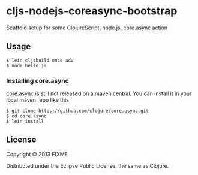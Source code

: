 # cljs-nodejs-coreasync-bootstrap

Scaffold setup for some ClojureScript, node.js, core.async action

## Usage

```
$ lein cljsbuild once adv
$ node hello.js
```

### Installing core.async

core.async is still not released on a maven central. You can install it in your local maven repo like this

```
$ git clone https://github.com/clojure/core.async.git
$ cd core.async
$ lein install
```

## License

Copyright © 2013 FIXME

Distributed under the Eclipse Public License, the same as Clojure.
